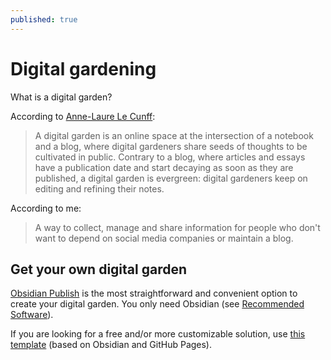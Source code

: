 ```yaml
---
published: true
---
```

# Digital gardening
What is a digital garden?

According to [Anne-Laure Le Cunff](https://nesslabs.com/digital-garden-set-up):
> A digital garden is an online space at the intersection of a notebook and a blog, where digital gardeners share seeds of thoughts to be cultivated in public. Contrary to a blog, where articles and essays have a publication date and start decaying as soon as they are published, a digital garden is evergreen: digital gardeners keep on editing and refining their notes.

According to me:
> A way to collect, manage and share information for people who don't want to depend on social media companies or maintain a blog.
## Get your own digital garden

[Obsidian Publish](https://obsidian.md/publish) is the most straightforward and convenient option to create your digital garden. You only need Obsidian (see [Recommended Software](recommended-software.md)).

If you are looking for a free and/or more customizable solution, use [this template](https://github.com/andju/obsidian-mkdocs-self-hosted) (based on Obsidian and GitHub Pages).